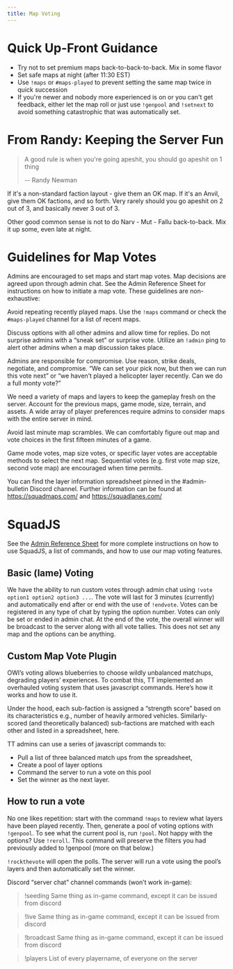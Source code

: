 ```yaml
---
title: Map Voting
---
```


# Quick Up-Front Guidance

* Try not to set premium maps back-to-back-to-back.  Mix in some flavor
* Set safe maps at night (after 11:30 EST)
* Use `!maps` or `#maps-played` to prevent setting the same map twice in quick succession
* If you're newer and nobody more experienced is on or you can't get feedback, either let the map roll or just use `!genpool` and `!setnext` to avoid something catastrophic that was automatically set.

# From Randy: Keeping the Server Fun

> A good rule is when you're going apeshit, you should go apeshit on 1 thing
>
> -- Randy Newman

If it's a non-standard faction layout - give them an OK map. If it's an Anvil, give them OK factions, and so forth.  Very rarely should you go apeshit on 2 out of 3, and basically never 3 out of 3.

Other good common sense is not to do Narv - Mut - Fallu back-to-back.  Mix it up some, even late at night.

# Guidelines for Map Votes

Admins are encouraged to set maps and start map votes. Map decisions are agreed upon through admin chat. See the Admin Reference Sheet for instructions on how to initiate a map vote.  These guidelines are non-exhaustive:

Avoid repeating recently played maps. Use the `!maps` command or check the `#maps-played` channel for a list of recent maps.

Discuss options with all other admins and allow time for replies. Do not surprise admins with a “sneak set” or surprise vote. Utilize an `!admin` ping to alert other admins when a map discussion takes place.

Admins are responsible for compromise. Use reason, strike deals, negotiate, and compromise. “We can set your pick now, but then we can run this vote next” or “we haven’t played a helicopter layer recently. Can we do a full monty vote?”

We need a variety of maps and layers to keep the gameplay fresh on the server. Account for the previous maps, game mode, size, terrain, and assets.  A wide array of player preferences require admins to consider maps with the entire server in mind. 

Avoid last minute map scrambles. We can comfortably figure out map and vote choices in the first fifteen minutes of a game.

Game mode votes, map size votes, or specific layer votes are acceptable methods to select the next map. Sequential votes (e.g. first vote map size, second vote map) are encouraged when time permits.

You can find the layer information spreadsheet pinned in the #admin-bulletin Discord channel. Further information can be found at https://squadmaps.com/ and https://squadlanes.com/

# SquadJS

See the [Admin Reference Sheet](../reference/command_reference.md) for more complete instructions on how to use SquadJS, a list of commands, and how to use our map voting features.

## Basic (lame) Voting

We have the ability to run custom votes through admin chat using `!vote option1 option2 option3 ...`. The vote will last for 3 minutes (currently) and automatically end after or end with the use of `!endvote`. Votes can be registered in any type of chat by typing the option number. Votes can only be set or ended in admin chat. At the end of the vote, the overall winner will be broadcast to the server along with all vote tallies. This does not set any map and the options can be anything.

## Custom Map Vote Plugin

OWI’s voting allows blueberries to choose wildly unbalanced matchups, degrading players’ experiences. To combat this, TT implemented an overhauled voting system that uses javascript commands. Here’s how it works and how to use it.

Under the hood, each sub-faction is assigned a “strength score” based on its characteristics e.g., number of heavily armored vehicles. Similarly-scored (and theoretically balanced) sub-factions are matched with each other and listed in a spreadsheet, here.

TT admins can use a series of javascript commands to:
* Pull a list of three balanced match ups from the spreadsheet,
* Create a pool of layer options
* Command the server to run a vote on this pool
* Set the winner as the next layer.

## How to run a vote

No one likes repetition: start with the command `!maps` to review what layers have been played recently.  Then, generate a pool of voting options with `!genpool`. To see what the current pool is, run `!pool`. Not happy with the options? Use `!reroll`. This command will preserve the filters you had previously added to !genpool (more on that below.)

`!rockthevote` will open the polls.  The server will run a vote using the pool’s layers and then automatically set the winner.

Discord “server chat” channel commands (won’t work in-game):

> !seeding
> Same thing as in-game command, except it can be issued from discord

> !live
> Same thing as in-game command, except it can be issued from discord

> !broadcast
> Same thing as in-game command, except it can be issued from discord

> !players
> List of every playername, of everyone on the server



